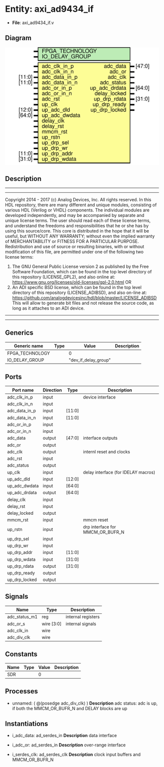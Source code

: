 # Entity: axi_ad9434_if

- **File**: axi_ad9434_if.v
## Diagram

![Diagram](axi_ad9434_if.svg "Diagram")
## Description

***************************************************************************
 ***************************************************************************
 Copyright 2014 - 2017 (c) Analog Devices, Inc. All rights reserved.
 In this HDL repository, there are many different and unique modules, consisting
 of various HDL (Verilog or VHDL) components. The individual modules are
 developed independently, and may be accompanied by separate and unique license
 terms.
 The user should read each of these license terms, and understand the
 freedoms and responsibilities that he or she has by using this source/core.
 This core is distributed in the hope that it will be useful, but WITHOUT ANY
 WARRANTY; without even the implied warranty of MERCHANTABILITY or FITNESS FOR
 A PARTICULAR PURPOSE.
 Redistribution and use of source or resulting binaries, with or without modification
 of this file, are permitted under one of the following two license terms:
   1. The GNU General Public License version 2 as published by the
      Free Software Foundation, which can be found in the top level directory
      of this repository (LICENSE_GPL2), and also online at:
      <https://www.gnu.org/licenses/old-licenses/gpl-2.0.html>
 OR
   2. An ADI specific BSD license, which can be found in the top level directory
      of this repository (LICENSE_ADIBSD), and also on-line at:
      https://github.com/analogdevicesinc/hdl/blob/master/LICENSE_ADIBSD
      This will allow to generate bit files and not release the source code,
      as long as it attaches to an ADI device.
 ***************************************************************************
 ***************************************************************************
 
## Generics

| Generic name    | Type | Value                | Description |
| --------------- | ---- | -------------------- | ----------- |
| FPGA_TECHNOLOGY |      | 0                    |             |
| IO_DELAY_GROUP  |      | "dev_if_delay_group" |             |
## Ports

| Port name     | Direction | Type   | Description                         |
| ------------- | --------- | ------ | ----------------------------------- |
| adc_clk_in_p  | input     |        | device interface                    |
| adc_clk_in_n  | input     |        |                                     |
| adc_data_in_p | input     | [11:0] |                                     |
| adc_data_in_n | input     | [11:0] |                                     |
| adc_or_in_p   | input     |        |                                     |
| adc_or_in_n   | input     |        |                                     |
| adc_data      | output    | [47:0] | interface outputs                   |
| adc_or        | output    |        |                                     |
| adc_clk       | output    |        | internl reset and clocks            |
| adc_rst       | input     |        |                                     |
| adc_status    | output    |        |                                     |
| up_clk        | input     |        | delay interface (for IDELAY macros) |
| up_adc_dld    | input     | [12:0] |                                     |
| up_adc_dwdata | input     | [64:0] |                                     |
| up_adc_drdata | output    | [64:0] |                                     |
| delay_clk     | input     |        |                                     |
| delay_rst     | input     |        |                                     |
| delay_locked  | output    |        |                                     |
| mmcm_rst      | input     |        | mmcm reset                          |
| up_rstn       | input     |        | drp interface for MMCM_OR_BUFR_N    |
| up_drp_sel    | input     |        |                                     |
| up_drp_wr     | input     |        |                                     |
| up_drp_addr   | input     | [11:0] |                                     |
| up_drp_wdata  | input     | [31:0] |                                     |
| up_drp_rdata  | output    | [31:0] |                                     |
| up_drp_ready  | output    |        |                                     |
| up_drp_locked | output    |        |                                     |
## Signals

| Name          | Type       | Description         |
| ------------- | ---------- | ------------------- |
| adc_status_m1 | reg        | internal registers  |
| adc_or_s      | wire [3:0] | internal signals    |
| adc_clk_in    | wire       |                     |
| adc_div_clk   | wire       |                     |
## Constants

| Name | Type | Value | Description |
| ---- | ---- | ----- | ----------- |
| SDR  |      | 0     |             |
## Processes
- unnamed: ( @(posedge adc_div_clk) )
**Description**
adc status: adc is up, if both the MMCM_OR_BUFR_N and DELAY blocks are up

## Instantiations

- i_adc_data: ad_serdes_in
**Description**
data interface

- i_adc_or: ad_serdes_in
**Description**
over-range interface

- i_serdes_clk: ad_serdes_clk
**Description**
clock input buffers and MMCM_OR_BUFR_N

